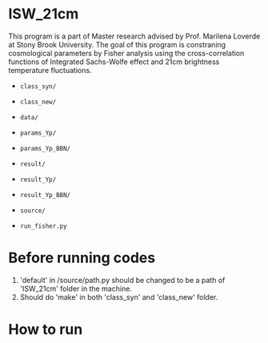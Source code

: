 # ISW_21cm
This program is a part of Master research advised by Prof. Marilena Loverde at Stony Brook University. The goal of this program is constraning cosmological parameters by Fisher analysis using the cross-correlation functions of Integrated Sachs-Wolfe effect and 21cm brightness temperature fluctuations.

* `class_syn/`

* `class_new/`

* `data/`

* `params_Yp/`

* `params_Yp_BBN/`

* `result/`

* `result_Yp/`

* `result_Yp_BBN/`

* `source/`

* `run_fisher.py`

# Before running codes
1. 'default' in /source/path.py should be changed to be a path of 'ISW_21cm' folder in the machine.
2. Should do 'make' in both 'class_syn' and 'class_new' folder.

# How to run
